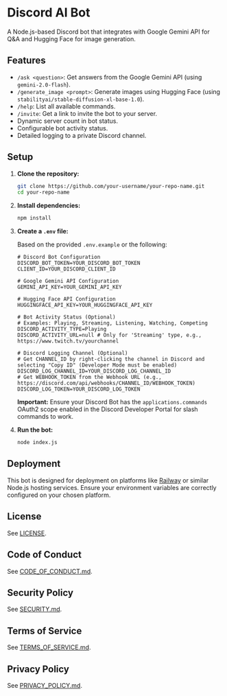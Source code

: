 # Discord AI Bot

A Node.js-based Discord bot that integrates with Google Gemini API for Q&A and Hugging Face for image generation.

## Features

- `/ask <question>`: Get answers from the Google Gemini API (using `gemini-2.0-flash`).
- `/generate_image <prompt>`: Generate images using Hugging Face (using `stabilityai/stable-diffusion-xl-base-1.0`).
- `/help`: List all available commands.
- `/invite`: Get a link to invite the bot to your server.
- Dynamic server count in bot status.
- Configurable bot activity status.
- Detailed logging to a private Discord channel.

## Setup

1.  **Clone the repository:**

    ```bash
    git clone https://github.com/your-username/your-repo-name.git
    cd your-repo-name
    ```

2.  **Install dependencies:**

    ```bash
    npm install
    ```

3.  **Create a `.env` file:**

    Based on the provided `.env.example` or the following:

    ```
    # Discord Bot Configuration
    DISCORD_BOT_TOKEN=YOUR_DISCORD_BOT_TOKEN
    CLIENT_ID=YOUR_DISCORD_CLIENT_ID

    # Google Gemini API Configuration
    GEMINI_API_KEY=YOUR_GEMINI_API_KEY

    # Hugging Face API Configuration
    HUGGINGFACE_API_KEY=YOUR_HUGGINGFACE_API_KEY

    # Bot Activity Status (Optional)
    # Examples: Playing, Streaming, Listening, Watching, Competing
    DISCORD_ACTIVITY_TYPE=Playing
    DISCORD_ACTIVITY_URL=null # Only for 'Streaming' type, e.g., https://www.twitch.tv/yourchannel

    # Discord Logging Channel (Optional)
    # Get CHANNEL_ID by right-clicking the channel in Discord and selecting "Copy ID" (Developer Mode must be enabled)
    DISCORD_LOG_CHANNEL_ID=YOUR_DISCORD_LOG_CHANNEL_ID
    # Get WEBHOOK_TOKEN from the Webhook URL (e.g., https://discord.com/api/webhooks/CHANNEL_ID/WEBHOOK_TOKEN)
    DISCORD_LOG_TOKEN=YOUR_DISCORD_LOG_TOKEN
    ```

    **Important:** Ensure your Discord Bot has the `applications.commands` OAuth2 scope enabled in the Discord Developer Portal for slash commands to work.

4.  **Run the bot:**

    ```bash
    node index.js
    ```

## Deployment

This bot is designed for deployment on platforms like [Railway](https://railway.app/) or similar Node.js hosting services. Ensure your environment variables are correctly configured on your chosen platform.

## License

See [LICENSE](LICENSE).

## Code of Conduct

See [CODE_OF_CONDUCT.md](CODE_OF_CONDUCT.md).

## Security Policy

See [SECURITY.md](SECURITY.md).

## Terms of Service

See [TERMS_OF_SERVICE.md](TERMS_OF_SERVICE.md).

## Privacy Policy

See [PRIVACY_POLICY.md](PRIVACY_POLICY.md).
